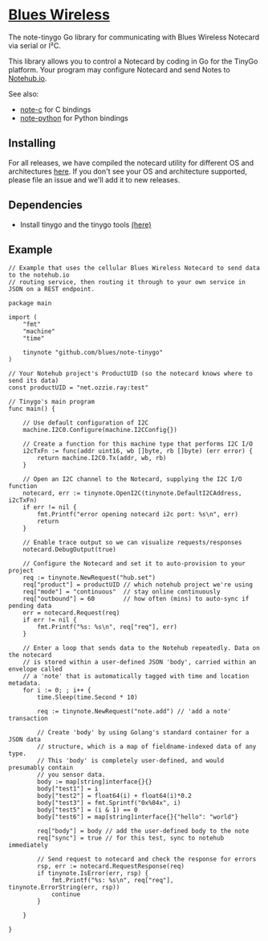 # [Blues Wireless][blues]

The note-tinygo Go library for communicating with Blues Wireless Notecard via serial or I²C.

This library allows you to control a Notecard by coding in Go for the TinyGo platform.
Your program may configure Notecard and send Notes to [Notehub.io][notehub].

See also:
* [note-c][note-c] for C bindings
* [note-python][note-python] for Python bindings

## Installing
For all releases, we have compiled the notecard utility for different OS and architectures [here](https://github.com/blues/note-go/releases).
If you don't see your OS and architecture supported, please file an issue and we'll add it to new releases.

[blues]: https://blues.com
[notehub]: https://notehub.io
[note-arduino]: https://github.com/blues/note-arduino
[note-c]: https://github.com/blues/note-c
[note-go]: https://github.com/blues/note-go
[note-tinygo]: https://github.com/blues/note-tinygo
[note-python]: https://github.com/blues/note-python

## Dependencies
- Install tinygo and the tinygo tools [(here)](https://tinygo.org/getting-started/install/)

## Example
```golang
// Example that uses the cellular Blues Wireless Notecard to send data to the notehub.io
// routing service, then routing it through to your own service in JSON on a REST endpoint.

package main

import (
	"fmt"
	"machine"
	"time"

	tinynote "github.com/blues/note-tinygo"
)

// Your Notehub project's ProductUID (so the notecard knows where to send its data)
const productUID = "net.ozzie.ray:test"

// Tinygo's main program
func main() {

	// Use default configuration of I2C
	machine.I2C0.Configure(machine.I2CConfig{})

	// Create a function for this machine type that performs I2C I/O
	i2cTxFn := func(addr uint16, wb []byte, rb []byte) (err error) {
		return machine.I2C0.Tx(addr, wb, rb)
	}

	// Open an I2C channel to the Notecard, supplying the I2C I/O function
	notecard, err := tinynote.OpenI2C(tinynote.DefaultI2CAddress, i2cTxFn)
	if err != nil {
		fmt.Printf("error opening notecard i2c port: %s\n", err)
		return
	}

	// Enable trace output so we can visualize requests/responses
	notecard.DebugOutput(true)

	// Configure the Notecard and set it to auto-provision to your project
	req := tinynote.NewRequest("hub.set")
	req["product"] = productUID // which notehub project we're using
	req["mode"] = "continuous"  // stay online continuously
	req["outbound"] = 60        // how often (mins) to auto-sync if pending data
	err = notecard.Request(req)
	if err != nil {
		fmt.Printf("%s: %s\n", req["req"], err)
	}

	// Enter a loop that sends data to the Notehub repeatedly. Data on the notecard
	// is stored within a user-defined JSON 'body', carried within an envelope called
	// a 'note' that is automatically tagged with time and location metadata.
	for i := 0; ; i++ {
		time.Sleep(time.Second * 10)

		req := tinynote.NewRequest("note.add") // 'add a note' transaction

		// Create 'body' by using Golang's standard container for a JSON data
		// structure, which is a map of fieldname-indexed data of any type.
		// This 'body' is completely user-defined, and would presumably contain
		// you sensor data.
		body := map[string]interface{}{}
		body["test1"] = i
		body["test2"] = float64(i) + float64(i)*0.2
		body["test3"] = fmt.Sprintf("0x%04x", i)
		body["test5"] = (i & 1) == 0
		body["test6"] = map[string]interface{}{"hello": "world"}

		req["body"] = body // add the user-defined body to the note
		req["sync"] = true // for this test, sync to notehub immediately

		// Send request to notecard and check the response for errors
		rsp, err := notecard.RequestResponse(req)
		if tinynote.IsError(err, rsp) {
			fmt.Printf("%s: %s\n", req["req"], tinynote.ErrorString(err, rsp))
			continue
		}

	}

}

```
